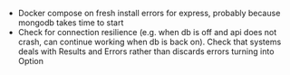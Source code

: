 - Docker compose on fresh install errors for express, probably because mongodb takes time to start
- Check for connection resilience (e.g. when db is off and api does not crash, can continue working when db is back on). 
    Check that systems deals with Results and Errors rather than discards errors turning into Option
